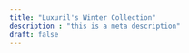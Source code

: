 ```yaml
---
title: "Luxuril's Winter Collection"
description : "this is a meta description"
draft: false
---
```


